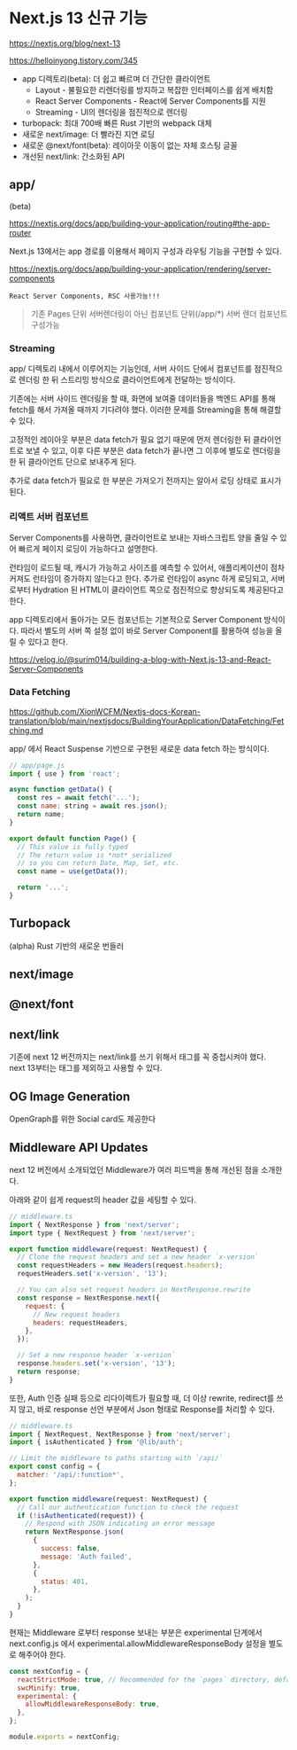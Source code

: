 # Next.js 13 신규 기능

https://nextjs.org/blog/next-13

https://helloinyong.tistory.com/345

- app 디렉토리(beta): 더 쉽고 빠르며 더 간단한 클라이언트
  - Layout - 불필요한 리렌더링를 방지하고 복잡한 인터페이스를 쉽게 배치함
  - React Server Components - React에 Server Components를 지원
  - Streaming - UI의 렌더링을 점진적으로 렌더링
- turbopack: 최대 700배 빠른 Rust 기반의 webpack 대체
- 새로운 next/image: 더 빨라진 지연 로딩
- 새로운 @next/font(beta): 레이아웃 이동이 없는 자체 호스팅 글꼴
- 개선된 next/link: 간소화된 API

## app/

(beta)

https://nextjs.org/docs/app/building-your-application/routing#the-app-router

Next.js 13에서는 app 경로를 이용해서 페이지 구성과 라우팅 기능을 구현할 수 있다.

https://nextjs.org/docs/app/building-your-application/rendering/server-components

`React Server Components, RSC 사용가능!!!`

> 기존 Pages 단위 서버렌더링이 아닌 컴포넌트 단위(/app/\*) 서버 렌더 컴포넌트 구성가능

### Streaming

app/ 디렉토리 내에서 이루어지는 기능인데, 서버 사이드 단에서 컴포넌트를 점진적으로 렌더링 한 뒤 스트리밍 방식으로 클라이언트에게 전달하는 방식이다.

기존에는 서버 사이드 렌더링을 할 때, 화면에 보여줄 데이터들을 백엔드 API를 통해 fetch를 해서 가져올 때까지 기다려야 했다.
이러한 문제를 Streaming을 통해 해결할 수 있다.

고정적인 레이아웃 부분은 data fetch가 필요 없기 때문에 먼저 렌더링한 뒤 클라이언트로 보낼 수 있고, 이후 다른 부분은 data fetch가 끝나면 그 이후에 별도로 렌더링을 한 뒤 클라이언트 단으로 보내주게 된다.

추가로 data fetch가 필요로 한 부분은 가져오기 전까지는 알아서 로딩 상태로 표시가 된다.

### 리액트 서버 컴포넌트

Server Components를 사용하면, 클라이언트로 보내는 자바스크립트 양을 줄일 수 있어 빠르게 페이지 로딩이 가능하다고 설명한다.

런타임이 로드될 때, 캐시가 가능하고 사이즈를 예측할 수 있어서, 애플리케이션이 점차 커져도 런타임이 증가하지 않는다고 한다. 추가로 런타임이 async 하게 로딩되고, 서버로부터 Hydration 된 HTML이 클라이언트 쪽으로 점진적으로 향상되도록 제공된다고 한다.

app 디렉토리에서 돌아가는 모든 컴포넌트는 기본적으로 Server Component 방식이다. 따라서 별도의 서버 쪽 설정 없이 바로 Server Component를 활용하여 성능을 올릴 수 있다고 한다.

https://velog.io/@surim014/building-a-blog-with-Next.js-13-and-React-Server-Components

### Data Fetching

https://github.com/XionWCFM/Nextjs-docs-Korean-translation/blob/main/nextjsdocs/BuildingYourApplication/DataFetching/Fetching.md

app/ 에서 React Suspense 기반으로 구현된 새로운 data fetch 하는 방식이다.

```javascript
// app/page.js
import { use } from 'react';

async function getData() {
  const res = await fetch('...');
  const name: string = await res.json();
  return name;
}

export default function Page() {
  // This value is fully typed
  // The return value is *not* serialized
  // so you can return Date, Map, Set, etc.
  const name = use(getData());

  return '...';
}
```

## Turbopack

(alpha)
Rust 기반의 새로운 번들러

## next/image

## @next/font

## next/link

기존에 next 12 버전까지는 next/link를 쓰기 위해서 <a> 태그를 꼭 중첩시켜야 했다.  
next 13부터는 <a> 태그를 제외하고 사용할 수 있다.

## OG Image Generation

OpenGraph를 위한 Social card도 제공한다

## Middleware API Updates

next 12 버전에서 소개되었던 Middleware가 여러 피드백을 통해 개선된 점을 소개한다.

아래와 같이 쉽게 request의 header 값을 세팅할 수 있다.

```javascript
// middleware.ts
import { NextResponse } from 'next/server';
import type { NextRequest } from 'next/server';

export function middleware(request: NextRequest) {
  // Clone the request headers and set a new header `x-version`
  const requestHeaders = new Headers(request.headers);
  requestHeaders.set('x-version', '13');

  // You can also set request headers in NextResponse.rewrite
  const response = NextResponse.next({
    request: {
      // New request headers
      headers: requestHeaders,
    },
  });

  // Set a new response header `x-version`
  response.headers.set('x-version', '13');
  return response;
}
```

또한, Auth 인증 실패 등으로 리다이렉트가 필요할 때, 더 이상 rewrite, redirect를 쓰지 않고, 바로 response 선언 부분에서 Json 형태로 Response를 처리할 수 있다.

```javascript
// middleware.ts
import { NextRequest, NextResponse } from 'next/server';
import { isAuthenticated } from '@lib/auth';

// Limit the middleware to paths starting with `/api/`
export const config = {
  matcher: '/api/:function*',
};

export function middleware(request: NextRequest) {
  // Call our authentication function to check the request
  if (!isAuthenticated(request)) {
    // Respond with JSON indicating an error message
    return NextResponse.json(
      {
        success: false,
        message: 'Auth failed',
      },
      {
        status: 401,
      },
    );
  }
}
```

현재는 Middleware 로부터 response 보내는 부분은 experimental 단계에서  
next.config.js 에서 experimental.allowMiddlewareResponseBody 설정을 별도로 해주어야 한다.

```javascript
const nextConfig = {
  reactStrictMode: true, // Recommended for the `pages` directory, default in `app`.
  swcMinify: true,
  experimental: {
    allowMiddlewareResponseBody: true,
  },
};

module.exports = nextConfig;
```
